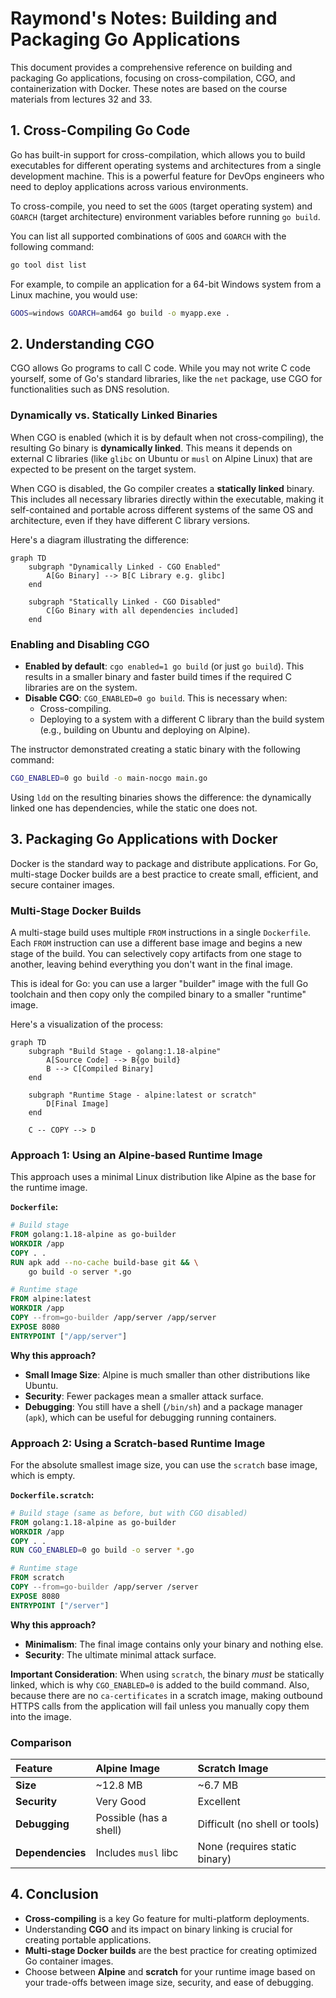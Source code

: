 
# Raymond's Notes: Building and Packaging Go Applications

This document provides a comprehensive reference on building and packaging Go applications, focusing on cross-compilation, CGO, and containerization with Docker. These notes are based on the course materials from lectures 32 and 33.

## 1. Cross-Compiling Go Code

Go has built-in support for cross-compilation, which allows you to build executables for different operating systems and architectures from a single development machine. This is a powerful feature for DevOps engineers who need to deploy applications across various environments.

To cross-compile, you need to set the `GOOS` (target operating system) and `GOARCH` (target architecture) environment variables before running `go build`.

You can list all supported combinations of `GOOS` and `GOARCH` with the following command:

```bash
go tool dist list
```

For example, to compile an application for a 64-bit Windows system from a Linux machine, you would use:

```bash
GOOS=windows GOARCH=amd64 go build -o myapp.exe .
```

## 2. Understanding CGO

CGO allows Go programs to call C code. While you may not write C code yourself, some of Go's standard libraries, like the `net` package, use CGO for functionalities such as DNS resolution.

### Dynamically vs. Statically Linked Binaries

When CGO is enabled (which it is by default when not cross-compiling), the resulting Go binary is **dynamically linked**. This means it depends on external C libraries (like `glibc` on Ubuntu or `musl` on Alpine Linux) that are expected to be present on the target system.

When CGO is disabled, the Go compiler creates a **statically linked** binary. This includes all necessary libraries directly within the executable, making it self-contained and portable across different systems of the same OS and architecture, even if they have different C library versions.

Here's a diagram illustrating the difference:

```mermaid
graph TD
    subgraph "Dynamically Linked - CGO Enabled"
        A[Go Binary] --> B[C Library e.g. glibc]
    end

    subgraph "Statically Linked - CGO Disabled"
        C[Go Binary with all dependencies included]
    end
```

### Enabling and Disabling CGO

-   **Enabled by default**: `cgo enabled=1 go build` (or just `go build`). This results in a smaller binary and faster build times if the required C libraries are on the system.
-   **Disable CGO**: `CGO_ENABLED=0 go build`. This is necessary when:
    -   Cross-compiling.
    -   Deploying to a system with a different C library than the build system (e.g., building on Ubuntu and deploying on Alpine).

The instructor demonstrated creating a static binary with the following command:

```bash
CGO_ENABLED=0 go build -o main-nocgo main.go
```

Using `ldd` on the resulting binaries shows the difference: the dynamically linked one has dependencies, while the static one does not.

## 3. Packaging Go Applications with Docker

Docker is the standard way to package and distribute applications. For Go, multi-stage Docker builds are a best practice to create small, efficient, and secure container images.

### Multi-Stage Docker Builds

A multi-stage build uses multiple `FROM` instructions in a single `Dockerfile`. Each `FROM` instruction can use a different base image and begins a new stage of the build. You can selectively copy artifacts from one stage to another, leaving behind everything you don't want in the final image.

This is ideal for Go: you can use a larger "builder" image with the full Go toolchain and then copy only the compiled binary to a smaller "runtime" image.

Here's a visualization of the process:

```mermaid
graph TD
    subgraph "Build Stage - golang:1.18-alpine"
        A[Source Code] --> B{go build}
        B --> C[Compiled Binary]
    end

    subgraph "Runtime Stage - alpine:latest or scratch"
        D[Final Image]
    end

    C -- COPY --> D
```

### Approach 1: Using an Alpine-based Runtime Image

This approach uses a minimal Linux distribution like Alpine as the base for the runtime image.

**`Dockerfile`:**
```dockerfile
# Build stage
FROM golang:1.18-alpine as go-builder
WORKDIR /app
COPY . .
RUN apk add --no-cache build-base git && \
    go build -o server *.go

# Runtime stage
FROM alpine:latest
WORKDIR /app
COPY --from=go-builder /app/server /app/server
EXPOSE 8080
ENTRYPOINT ["/app/server"]
```

**Why this approach?**
-   **Small Image Size**: Alpine is much smaller than other distributions like Ubuntu.
-   **Security**: Fewer packages mean a smaller attack surface.
-   **Debugging**: You still have a shell (`/bin/sh`) and a package manager (`apk`), which can be useful for debugging running containers.

### Approach 2: Using a Scratch-based Runtime Image

For the absolute smallest image size, you can use the `scratch` base image, which is empty.

**`Dockerfile.scratch`:**
```dockerfile
# Build stage (same as before, but with CGO disabled)
FROM golang:1.18-alpine as go-builder
WORKDIR /app
COPY . .
RUN CGO_ENABLED=0 go build -o server *.go

# Runtime stage
FROM scratch
COPY --from=go-builder /app/server /server
EXPOSE 8080
ENTRYPOINT ["/server"]
```

**Why this approach?**
-   **Minimalism**: The final image contains only your binary and nothing else.
-   **Security**: The ultimate minimal attack surface.

**Important Consideration**: When using `scratch`, the binary *must* be statically linked, which is why `CGO_ENABLED=0` is added to the build command. Also, because there are no `ca-certificates` in a scratch image, making outbound HTTPS calls from the application will fail unless you manually copy them into the image.

### Comparison

| Feature | Alpine Image | Scratch Image |
| :--- | :--- | :--- |
| **Size** | ~12.8 MB | ~6.7 MB |
| **Security** | Very Good | Excellent |
| **Debugging** | Possible (has a shell) | Difficult (no shell or tools) |
| **Dependencies**| Includes `musl` libc | None (requires static binary) |

## 4. Conclusion

-   **Cross-compiling** is a key Go feature for multi-platform deployments.
-   Understanding **CGO** and its impact on binary linking is crucial for creating portable applications.
-   **Multi-stage Docker builds** are the best practice for creating optimized Go container images.
-   Choose between **Alpine** and **scratch** for your runtime image based on your trade-offs between image size, security, and ease of debugging.

